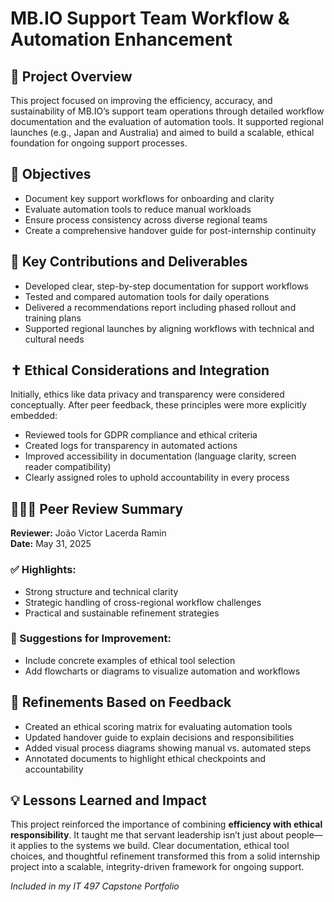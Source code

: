 # MB.IO Support Team Workflow & Automation Enhancement

## 🧭 Project Overview
This project focused on improving the efficiency, accuracy, and sustainability of MB.IO’s support team operations through detailed workflow documentation and the evaluation of automation tools. It supported regional launches (e.g., Japan and Australia) and aimed to build a scalable, ethical foundation for ongoing support processes.

## 🎯 Objectives
- Document key support workflows for onboarding and clarity  
- Evaluate automation tools to reduce manual workloads  
- Ensure process consistency across diverse regional teams  
- Create a comprehensive handover guide for post-internship continuity  

## 💼 Key Contributions and Deliverables
- Developed clear, step-by-step documentation for support workflows  
- Tested and compared automation tools for daily operations  
- Delivered a recommendations report including phased rollout and training plans  
- Supported regional launches by aligning workflows with technical and cultural needs  

## ✝️ Ethical Considerations and Integration
Initially, ethics like data privacy and transparency were considered conceptually. After peer feedback, these principles were more explicitly embedded:
- Reviewed tools for GDPR compliance and ethical criteria  
- Created logs for transparency in automated actions  
- Improved accessibility in documentation (language clarity, screen reader compatibility)  
- Clearly assigned roles to uphold accountability in every process  

## 🧑‍🤝‍🧑 Peer Review Summary
**Reviewer:** João Victor Lacerda Ramin  
**Date:** May 31, 2025

### ✅ Highlights:
- Strong structure and technical clarity  
- Strategic handling of cross-regional workflow challenges  
- Practical and sustainable refinement strategies  

### 🔧 Suggestions for Improvement:
- Include concrete examples of ethical tool selection  
- Add flowcharts or diagrams to visualize automation and workflows  

## 🔄 Refinements Based on Feedback
- Created an ethical scoring matrix for evaluating automation tools  
- Updated handover guide to explain decisions and responsibilities  
- Added visual process diagrams showing manual vs. automated steps  
- Annotated documents to highlight ethical checkpoints and accountability  

## 💡 Lessons Learned and Impact
This project reinforced the importance of combining **efficiency with ethical responsibility**. It taught me that servant leadership isn’t just about people—it applies to the systems we build. Clear documentation, ethical tool choices, and thoughtful refinement transformed this from a solid internship project into a scalable, integrity-driven framework for ongoing support.

*Included in my IT 497 Capstone Portfolio*
